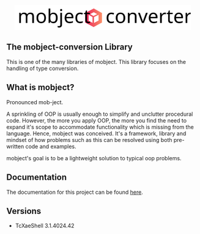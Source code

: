 <p align="center">
  <img width="460"  src="./docs/images/logo.svg">
</p>

## The mobject-conversion Library

This is one of the many libraries of mobject. This library focuses on the handling of type conversion.

## What is mobject?

Pronounced mob-ject.

A sprinkling of OOP is usually enough to simplify and unclutter procedural code. However, the more you apply OOP, the more you find the need to expand it's scope to accommodate functionality which is missing from the language. Hence, mobject was conceived. It's a framework, library and mindset of how problems such as this can be resolved using both pre-written code and examples.

mobject's goal is to be a lightweight solution to typical oop problems.

## Documentation

The documentation for this project can be found [here](https://mobject-dev-team.github.io/mobject-converters/#/).

## Versions

- TcXaeShell 3.1.4024.42
